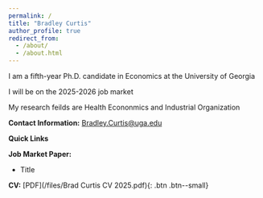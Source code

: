 ```yaml
---
permalink: /
title: "Bradley Curtis"
author_profile: true
redirect_from: 
  - /about/
  - /about.html
---
```


I am a fifth-year Ph.D. candidate in Economics at the University of Georgia

I will be on the 2025-2026 job market

My research feilds are Health Econonmics and Industrial Organization 

**Contact Information:** Bradley.Curtis@uga.edu

**Quick Links**

**Job Market Paper:**
- Title
  
**CV:** 
 [PDF](/files/Brad Curtis CV 2025.pdf){: .btn .btn--small} 

